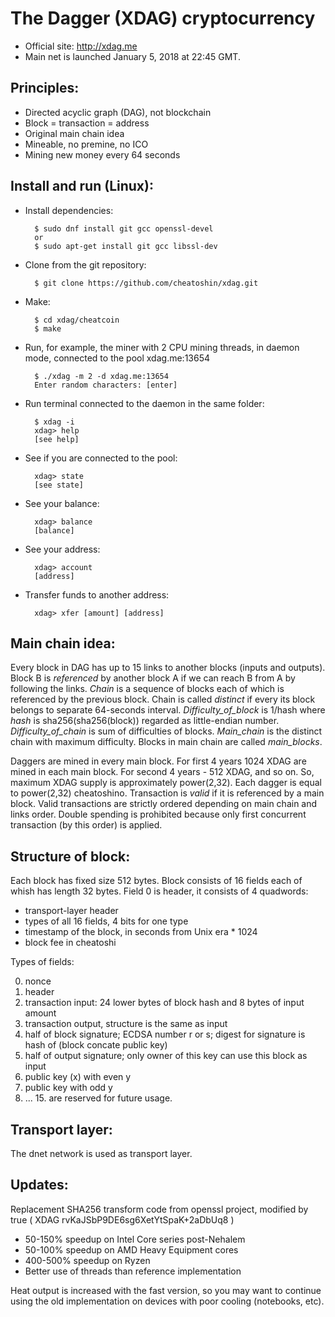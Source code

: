 The Dagger (XDAG) cryptocurrency
================================

- Official site: http://xdag.me
- Main net is launched January 5, 2018 at 22:45 GMT. 


Principles:
----------

- Directed acyclic graph (DAG), not blockchain
- Block = transaction = address
- Original main chain idea
- Mineable, no premine, no ICO
- Mining new money every 64 seconds


Install and run (Linux):
-----------------------

- Install dependencies:

		$ sudo dnf install git gcc openssl-devel
		or
		$ sudo apt-get install git gcc libssl-dev

- Clone from the git repository:

        $ git clone https://github.com/cheatoshin/xdag.git

- Make:

        $ cd xdag/cheatcoin
        $ make

- Run, for example, the miner with 2 CPU mining threads, in daemon mode, connected to the pool xdag.me:13654

        $ ./xdag -m 2 -d xdag.me:13654
        Enter random characters: [enter]

- Run terminal connected to the daemon in the same folder:

        $ xdag -i
        xdag> help
        [see help]

- See if you are connected to the pool:

        xdag> state
        [see state]

- See your balance:

        xdag> balance
        [balance]

- See your address:

        xdag> account
        [address]

- Transfer funds to another address:

        xdag> xfer [amount] [address]


Main chain idea:
---------------

Every block in DAG has up to 15 links to another blocks (inputs and outputs).
Block B is _referenced_ by another block A if we can reach B from A by following the links.
_Chain_ is a sequence of blocks each of which is referenced by the previous block.
Chain is called _distinct_ if every its block belongs to separate 64-seconds interval.
_Difficulty_of_block_ is 1/hash where _hash_ is sha256(sha256(block)) regarded as little-endian number.
_Difficulty_of_chain_ is sum of difficulties of blocks.
_Main_chain_ is the distinct chain with maximum difficulty.
Blocks in main chain are called _main_blocks_.

Daggers are mined in every main block.
For first 4 years 1024 XDAG are mined in each main block.
For second 4 years - 512 XDAG, and so on.
So, maximum XDAG supply is approximately power(2,32).
Each dagger is equal to power(2,32) cheatoshino.
Transaction is _valid_ if it is referenced by a main block.
Valid transactions are strictly ordered depending on main chain and links order.
Double spending is prohibited because only first concurrent transaction (by this order) is applied.


Structure of block:
------------------

Each block has fixed size 512 bytes.
Block consists of 16 fields each of whish has length 32 bytes.
Field 0 is header, it consists of 4 quadwords:
- transport-layer header
- types of all 16 fields, 4 bits for one type
- timestamp of the block, in seconds from Unix era * 1024
- block fee in cheatoshi

Types of fields:

0. nonce
1. header
2. transaction input: 24 lower bytes of block hash and 8 bytes of input amount
3. transaction output, structure is the same as input
4. half of block signature; ECDSA number r or s; digest for signature is hash of (block concate public key)
5. half of output signature; only owner of this key can use this block as input
6. public key (x) with even y
7. public key with odd y
8. ... 15. are reserved for future usage.


Transport layer:
---------------

The dnet network is used as transport layer.


Updates:
---------------

Replacement SHA256 transform code from openssl project,
modified by true ( XDAG rvKaJSbP9DE6sg6XetYtSpaK+2aDbUq8 )

- 50-150% speedup on Intel Core series post-Nehalem
- 50-100% speedup on AMD Heavy Equipment cores
- 400-500% speedup on Ryzen
- Better use of threads than reference implementation

Heat output is increased with the fast version, so you may want to continue using the old implementation on devices with poor cooling (notebooks, etc).
